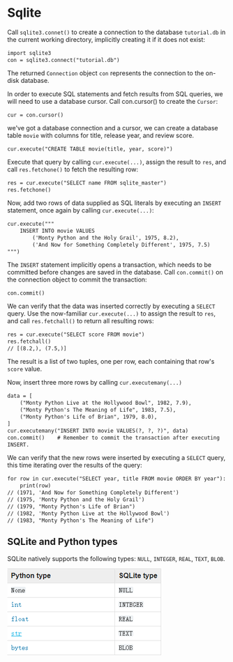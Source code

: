 # Sqlite

Call `sqlite3.connet()` to create a connection to the database `tutorial.db` in the current working directory, implicitly creating it if it does not exist:

```
import sqlite3
con = sqlite3.connect("tutorial.db")
```

 The returned `Connection` object `con` represents the connection to the on-disk database.

In order to execute SQL statements and fetch results from SQL queries, we will need to use a database cursor. Call con.cursor() to create the `Cursor`:

```
cur = con.cursor()
```

we've got a database connection and a cursor, we can create a database table `movie` with columns for title, release year, and review score.

```
cur.execute("CREATE TABLE movie(title, year, score)")
```

Execute that query by calling `cur.execute(...)`, assign the result to `res`, and call `res.fetchone()` to fetch the resulting row:

```
res = cur.execute("SELECT name FROM sqlite_master")
res.fetchone()
```

Now, add two rows of data supplied as SQL literals by executing an `INSERT` statement, once again by calling `cur.execute(...)`:

```
cur.execute("""
	INSERT INTO movie VALUES
		('Monty Python and the Holy Grail', 1975, 8.2),
		('And Now for Something Completely Different', 1975, 7.5)
""")
```

The `INSERT` statement implicitly opens a transaction, which needs to be committed before changes are saved in the database. Call `con.commit()` on the connection object to commit the transaction:

```
con.commit()
```

We can verify that the data was inserted correctly by executing a `SELECT` query. Use the now-familiar `cur.execute(...)` to assign the result to `res`, and call `res.fetchall()` to return all resulting rows:

```
res = cur.execute("SELECT score FROM movie")
res.fetchall()
// [(8.2,), (7.5,)]
```

The result is a list of two tuples, one per row, each containing that row's `score` value.

Now, insert three more rows by calling `cur.executemany(...)`

```
data = [
	("Monty Python Live at the Hollywood Bowl", 1982, 7.9),
	("Monty Python's The Meaning of Life", 1983, 7.5),
	("Monty Python's Life of Brian", 1979, 8.0),
]
cur.executemany("INSERT INTO movie VALUES(?, ?, ?)", data)
con.commit() 	# Remember to commit the transaction after executing INSERT.
```

We can verify that the new rows were inserted by executing a `SELECT` query, this time iterating over the results of the query:

```
for row in cur.execute("SELECT year, title FROM movie ORDER BY year"):
	print(row)
// (1971, 'And Now for Something Completely Different')
// (1975, 'Monty Python and the Holy Grail')
// (1979, "Monty Python's Life of Brian")
// (1982, 'Monty Python Live at the Hollywood Bowl')
// (1983, "Monty Python's The Meaning of Life")
```

## SQLite and Python types

SQLite natively supports the following types: `NULL`, `INTEGER`, `REAL`, `TEXT`, `BLOB`.

![image-20230127135217314](./assets/image-20230127135217314.png)